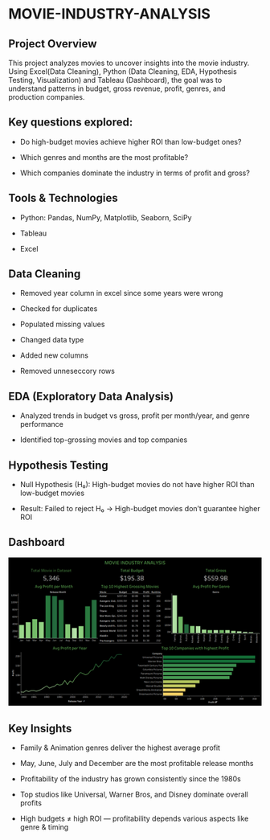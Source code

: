 # MOVIE-INDUSTRY-ANALYSIS

## Project Overview

This project analyzes movies to uncover insights into the movie industry. Using Excel(Data Cleaning), Python (Data Cleaning, EDA, Hypothesis Testing, Visualization) and Tableau (Dashboard), the goal was to understand patterns in budget, gross revenue, profit, genres, and production companies.

## Key questions explored:

* Do high-budget movies achieve higher ROI than low-budget ones?

* Which genres and months are the most profitable?

* Which companies dominate the industry in terms of profit and gross?


## Tools & Technologies

* Python: Pandas, NumPy, Matplotlib, Seaborn, SciPy

* Tableau
  
* Excel

## Data Cleaning

* Removed year column in excel since some years were wrong

* Checked for duplicates

* Populated missing values

* Changed data type

* Added new columns

* Removed unneseccory rows


## EDA (Exploratory Data Analysis)

* Analyzed trends in budget vs gross, profit per month/year, and genre performance

* Identified top-grossing movies and top companies

## Hypothesis Testing

* Null Hypothesis (H₀): High-budget movies do not have higher ROI than low-budget movies

* Result: Failed to reject H₀ → High-budget movies don’t guarantee higher ROI

## Dashboard

![image alt](https://github.com/ajoalenjeen/MOVIE-INDUSTRY-ANALYSIS/blob/da41d254175fd59d2373446e62df13da5b72dd4c/Movie%20Data%20Dashboard.png)

## Key Insights

* Family & Animation genres deliver the highest average profit

* May, June, July and December are the most profitable release months

* Profitability of the industry has grown consistently since the 1980s

* Top studios like Universal, Warner Bros, and Disney dominate overall profits

* High budgets ≠ high ROI — profitability depends various aspects like genre & timing


